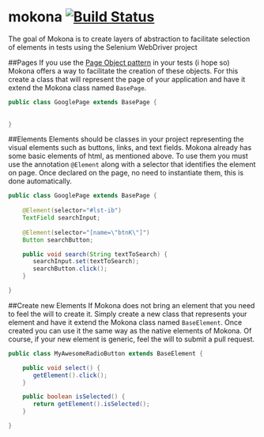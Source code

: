 # mokona [![Build Status](https://travis-ci.org/robsonbittencourt/mokona.svg?branch=master)](https://travis-ci.org/robsonbittencourt/mokona)
The goal of Mokona is to create layers of abstraction to facilitate selection of elements in tests using the Selenium WebDriver project 

##Pages
If you use the [Page Object pattern](http://martinfowler.com/bliki/PageObject.html) in your tests (i hope so) Mokona offers a way to facilitate the creation of these objects.
For this create a class that will represent the page of your application and have it extend the Mokona class named `BasePage`.

```java
public class GooglePage extends BasePage {
	
	
}
```

##Elements 
Elements should be classes in your project representing the visual elements such as buttons, links, and text fields.
Mokona already has some basic elements of html, as mentioned above. To use them you must use the annotation `@Element`
along with a selector that identifies the element on page. Once declared on the page, no need to instantiate them, this is done automatically.

```java
public class GooglePage extends BasePage {
	
	@Element(selector="#lst-ib")
	TextField searchInput;
	
	@Element(selector="[name=\"btnK\"]")
	Button searchButton;

	public void search(String textToSearch) {
	   searchInput.set(textToSearch);
	   searchButton.click(); 
	}

}
```

##Create new Elements
If Mokona does not bring an element that you need to feel the will to create it. Simply create a new class that represents your element and have it extend the Mokona class named `BaseElement`. Once created you can use it the same way as the native elements of Mokona. Of course, if your new element is generic, feel the will to submit a pull request.

```java
public class MyAwesomeRadioButton extends BaseElement {

	public void select() {
	   getElement().click();
	}

	public boolean isSelected() {
	   return getElement().isSelected();
	}

}
```